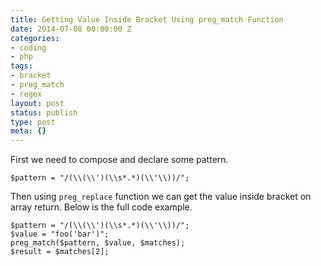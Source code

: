 ```yaml
---
title: Getting Value Inside Bracket Using preg_match Function
date: 2014-07-08 00:00:00 Z
categories:
- coding
- php
tags:
- bracket
- preg_match
- regex
layout: post
status: publish
type: post
meta: {}
---
```


First we need to compose and declare some pattern.

```
$pattern = "/(\\(\\')(\\s*.*)(\\'\\))/";
```

Then using `preg_replace` function we can get the value inside bracket on array return. Below is the full code example.

```
$pattern = "/(\\(\\')(\\s*.*)(\\'\\))/"; 
$value = "foo('bar')";
preg_match($pattern, $value, $matches); 
$result = $matches[2];
```
